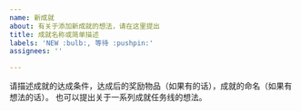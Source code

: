 ```yaml
---
name: 新成就
about: 有关于添加新成就的想法，请在这里提出
title: 成就名称或简单描述
labels: 'NEW :bulb:, 等待 :pushpin:'
assignees: ''

---
```


请描述成就的达成条件，达成后的奖励物品（如果有的话），成就的命名（如果有想法的话）。
也可以提出关于一系列成就任务线的想法。
